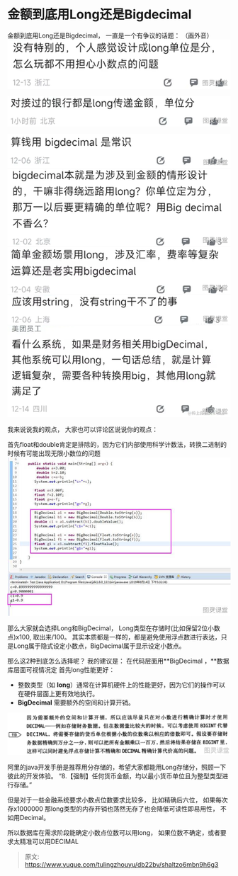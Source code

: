 # 金额到底用Long还是Bigdecimal

金额到底用Long还是Bigdecimal， 一直是一个有争议的话题：
（画外音）
![image.png](./img/ZHaMYgjalY_6z9f7/1706530855651-396388ef-45c6-4e34-b042-ef1ef942116a-238886.png)

![image.png](./img/ZHaMYgjalY_6z9f7/1706530870745-dd744075-c10d-4491-983c-d9f6213cf9b9-638025.png)

![image.png](./img/ZHaMYgjalY_6z9f7/1706530889905-1fc70ee5-7323-4dc3-8acb-8781a3e2ac01-620619.png)
![image.png](./img/ZHaMYgjalY_6z9f7/1706530903753-2f4afd7d-00bb-4539-bca4-3a5324506fb7-117923.png)
![image.png](./img/ZHaMYgjalY_6z9f7/1706530911668-a185afe7-77c1-4eab-96d8-9175514cb02e-457209.png)
![image.png](./img/ZHaMYgjalY_6z9f7/1706530944031-6660cd59-40b8-448f-8422-dbbeedae4327-411637.png)
![image.png](./img/ZHaMYgjalY_6z9f7/1706530970468-46a71bb9-ba30-40d5-ab04-54a1e5abff4e-419615.png)



我来说说我的观点， 大家也可以评论区说说你的观点：

 首先float和double肯定是排除的，因为它们内部使用科学计数法，转换二进制的时候有可能出现无限小数位的问题 
![1706531677813-da8ab11d-7fbd-44c8-99fd-6e8449b33eb7.jpeg](./img/ZHaMYgjalY_6z9f7/1706531677813-da8ab11d-7fbd-44c8-99fd-6e8449b33eb7-977125.jpeg)

那么大家就会选择Long和BigDecimal， Long类型在存储时(比如保留2位小数点)x100,  取出来/100。
其实本质都是一样的，都是避免使用浮点数进行表达，只是Long属于隐式设定小数点，BigDecimal属于显示设定小数点。


那么这2种到底怎么选择呢？
我的建议是： 在代码层面用**BigDecimal ，**数据库层面可视情况定
 首先long性能更好：

- 整数类型（如 **long**）通常在计算机硬件上的性能更好，因为它们的操作可以在硬件层面上更有效地执行。
- **BigDecimal**  需要额外的空间和计算开销。


 ![image.png](./img/ZHaMYgjalY_6z9f7/1706533593289-04bb4fa9-ab67-45da-ae32-433843c76619-889767.png)

阿里的java开发手册是推荐用分存储的，希望大家都能用Long存储分，照顾一下彼此的开发体验。
“8.【强制】任何货币金额，均以最小货币单位且为整型类型进行存储。”


但是对于一些金融系统要求小数点位数要求比较多， 比如精确后六位，  如果每次存x1000000   那long类型的内存开销也荡然无存了也会降低可读性即易用性，   不如用Decimal。

所以数据库在需求阶段能确定小数点位数可以用long， 如果位数不确定，或者要求太精准可以用DECIMAL




> 原文: <https://www.yuque.com/tulingzhouyu/db22bv/shaltzo6mbn9h6g3>